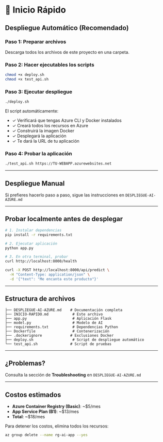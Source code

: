 # 🚀 Inicio Rápido

## Despliegue Automático (Recomendado)

### Paso 1: Preparar archivos
Descarga todos los archivos de este proyecto en una carpeta.

### Paso 2: Hacer ejecutables los scripts
```bash
chmod +x deploy.sh
chmod +x test_api.sh
```

### Paso 3: Ejecutar despliegue
```bash
./deploy.sh
```

El script automáticamente:
- ✓ Verificará que tengas Azure CLI y Docker instalados
- ✓ Creará todos los recursos en Azure
- ✓ Construirá la imagen Docker
- ✓ Desplegará la aplicación
- ✓ Te dará la URL de tu aplicación

### Paso 4: Probar la aplicación
```bash
./test_api.sh https://TU-WEBAPP.azurewebsites.net
```

---

## Despliegue Manual

Si prefieres hacerlo paso a paso, sigue las instrucciones en `DESPLIEGUE-AI-AZURE.md`

---

## Probar localmente antes de desplegar

```bash
# 1. Instalar dependencias
pip install -r requirements.txt

# 2. Ejecutar aplicación
python app.py

# 3. En otra terminal, probar
curl http://localhost:8000/health

curl -X POST http://localhost:8000/api/predict \
  -H "Content-Type: application/json" \
  -d '{"text": "Me encanta este producto"}'
```

---

## Estructura de archivos

```
├── DESPLIEGUE-AI-AZURE.md    # Documentación completa
├── INICIO-RAPIDO.md           # Este archivo
├── app.py                     # Aplicación Flask
├── model.py                   # Modelo de AI
├── requirements.txt           # Dependencias Python
├── Dockerfile                 # Contenerización
├── .dockerignore             # Exclusiones Docker
├── deploy.sh                  # Script de despliegue automático
└── test_api.sh               # Script de pruebas
```

---

## ¿Problemas?

Consulta la sección de **Troubleshooting** en `DESPLIEGUE-AI-AZURE.md`

---

## Costos estimados

- **Azure Container Registry (Basic)**: ~$5/mes
- **App Service Plan (B1)**: ~$13/mes
- **Total**: ~$18/mes

Para detener los costos, elimina todos los recursos:
```bash
az group delete --name rg-ai-app --yes
```
